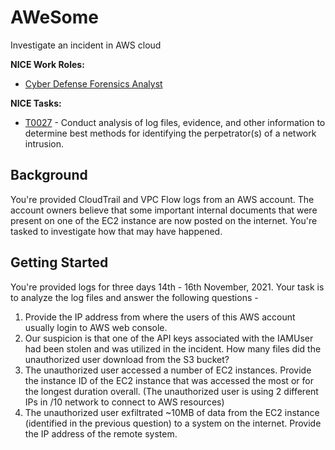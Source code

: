 # AWeSome

Investigate an incident in AWS cloud

**NICE Work Roles:** 

- [Cyber Defense Forensics Analyst](https://niccs.us-cert.gov/workforce-development/nice-framework/workroles?name=Cyber+Defense+Forensics+Analyst&id=All)


 **NICE Tasks:**
- [T0027](https://niccs.cisa.gov/workforce-development/nice-framework/tasks?id=T0027&description=All) -  Conduct analysis of log files, evidence, and other information to determine best methods for identifying the perpetrator(s) of a network intrusion.


<!-- cut -->

## Background

You're provided CloudTrail and VPC Flow logs from an AWS account. The account owners believe that some important internal documents that were present on one of the EC2 instance are now posted on the internet. You're tasked to investigate how that may have happened. 

## Getting Started
You're provided logs for three days 14th - 16th November, 2021. Your task is to analyze the log files and answer the following questions - 
1. Provide the IP address from where the users of this AWS account usually login to AWS web console. 
2. Our suspicion is that one of the API keys associated with the IAMUser had been stolen and was utilized in the incident. How many files did the unauthorized user download from the S3 bucket?
3. The unauthorized user accessed a number of EC2 instances. Provide the instance ID of the EC2 instance that was accessed the most or for the longest duration overall. (The unauthorized user is using 2 different IPs in /10 network to connect to AWS resources)
4. The unauthorized user exfiltrated ~10MB of data from the EC2 instance (identified in the previous question) to a system on the internet. Provide the IP address of the remote system.

